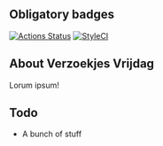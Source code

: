 ## Obligatory badges 
[![Actions Status](https://github.com/sandervankasteel/verzoekjesvrijdag/workflows/PHP%20Testing/badge.svg)](https://github.com/sandervankasteel/verzoekjesvrijdag/actions)
[![StyleCI](https://github.styleci.io/repos/97956366/shield)](https://github.styleci.io/repos/97956366)

## About Verzoekjes Vrijdag

Lorum ipsum!

## Todo
- A bunch of stuff
